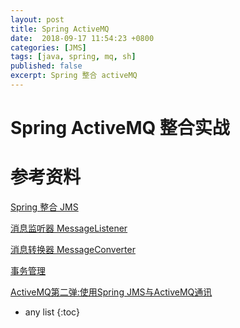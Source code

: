 ```yaml
---
layout: post
title: Spring ActiveMQ
date:  2018-09-17 11:54:23 +0800
categories: [JMS]
tags: [java, spring, mq, sh]
published: false
excerpt: Spring 整合 activeMQ
---
```


# Spring ActiveMQ 整合实战




# 参考资料

[Spring 整合 JMS](http://elim.iteye.com/blog/1893038)

[消息监听器 MessageListener](http://elim.iteye.com/blog/1893676)

[消息转换器 MessageConverter](http://elim.iteye.com/blog/1900937)

[事务管理](http://elim.iteye.com/blog/1983532)

[ActiveMQ第二弹:使用Spring JMS与ActiveMQ通讯](https://www.cnblogs.com/huang0925/p/3558690.html)

* any list
{:toc}